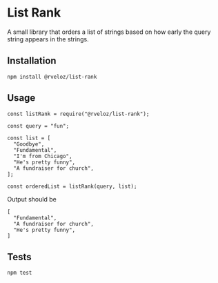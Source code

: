 # List Rank

A small library that orders a list of strings based on how early the query string appears in the strings.

## Installation

  `npm install @rveloz/list-rank`

## Usage

```
const listRank = require("@rveloz/list-rank");

const query = "fun";

const list = [
  "Goodbye",
  "Fundamental",
  "I'm from Chicago",
  "He's pretty funny",
  "A fundraiser for church",
];

const orderedList = listRank(query, list);

```

Output should be

```
[
  "Fundamental",
  "A fundraiser for church",
  "He's pretty funny",
]
```

## Tests

  `npm test`
